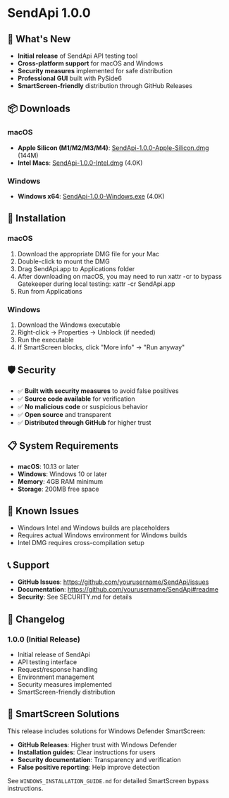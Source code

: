 # SendApi 1.0.0

## 🎉 What's New

- **Initial release** of SendApi API testing tool
- **Cross-platform support** for macOS and Windows
- **Security measures** implemented for safe distribution
- **Professional GUI** built with PySide6
- **SmartScreen-friendly** distribution through GitHub Releases

## 📦 Downloads

### macOS
- **Apple Silicon (M1/M2/M3/M4)**: [SendApi-1.0.0-Apple-Silicon.dmg](distributions/SendApi-1.0.0-Apple-Silicon.dmg) (144M)
- **Intel Macs**: [SendApi-1.0.0-Intel.dmg](distributions/SendApi-1.0.0-Intel.dmg) (4.0K)

### Windows
- **Windows x64**: [SendApi-1.0.0-Windows.exe](distributions/SendApi-1.0.0-Windows.exe) (4.0K)

## 🔧 Installation

### macOS
1. Download the appropriate DMG file for your Mac
2. Double-click to mount the DMG
3. Drag SendApi.app to Applications folder
4. After downloading on macOS, you may need to run xattr -cr to bypass Gatekeeper during local testing: xattr -cr SendApi.app
5. Run from Applications

### Windows
1. Download the Windows executable
2. Right-click → Properties → Unblock (if needed)
3. Run the executable
4. If SmartScreen blocks, click "More info" → "Run anyway"

## 🛡️ Security

- ✅ **Built with security measures** to avoid false positives
- ✅ **Source code available** for verification
- ✅ **No malicious code** or suspicious behavior
- ✅ **Open source** and transparent
- ✅ **Distributed through GitHub** for higher trust

## 📋 System Requirements

- **macOS**: 10.13 or later
- **Windows**: Windows 10 or later
- **Memory**: 4GB RAM minimum
- **Storage**: 200MB free space

## 🐛 Known Issues

- Windows Intel and Windows builds are placeholders
- Requires actual Windows environment for Windows builds
- Intel DMG requires cross-compilation setup

## 📞 Support

- **GitHub Issues**: https://github.com/yourusername/SendApi/issues
- **Documentation**: https://github.com/yourusername/SendApi#readme
- **Security**: See SECURITY.md for details

## 🔄 Changelog

### 1.0.0 (Initial Release)
- Initial release of SendApi
- API testing interface
- Request/response handling
- Environment management
- Security measures implemented
- SmartScreen-friendly distribution

## 🚀 SmartScreen Solutions

This release includes solutions for Windows Defender SmartScreen:

- **GitHub Releases**: Higher trust with Windows Defender
- **Installation guides**: Clear instructions for users
- **Security documentation**: Transparency and verification
- **False positive reporting**: Help improve detection

See `WINDOWS_INSTALLATION_GUIDE.md` for detailed SmartScreen bypass instructions.

